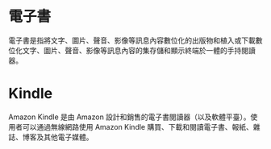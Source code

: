  # 電子書
   電子書是指將文字、圖片、聲音、影像等訊息內容數位化的出版物和植入或下載數位化文字、圖片、聲音、影像等訊息內容的集存儲和顯示終端於一體的手持閱讀器。

 # Kindle
   Amazon Kindle 是由 Amazon 設計和銷售的電子書閱讀器（以及軟體平臺）。使用者可以通過無線網路使用 Amazon Kindle 購買、下載和閱讀電子書、報紙、雜誌、博客及其他電子媒體。
